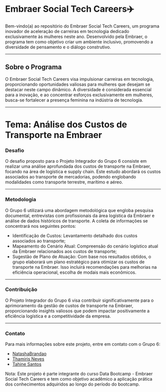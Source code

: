 # Embraer Social Tech Careers✈️

Bem-vindo(a) ao repositório do Embraer Social Tech Careers, um programa inovador de aceleração de carreiras em tecnologia dedicado exclusivamente às mulheres neste ano. Desenvolvido pela Embraer, o programa tem como objetivo criar um ambiente inclusivo, promovendo a diversidade de pensamento e o diálogo construtivo.

---
## Sobre o Programa

O Embraer Social Tech Careers visa impulsionar carreiras em tecnologia, proporcionando oportunidades valiosas para mulheres que desejam se destacar neste campo dinâmico. A diversidade é considerada essencial para a inovação, e ao concentrar esforços exclusivamente em mulheres, busca-se fortalecer a presença feminina na indústria de tecnologia.

---
# Tema: Análise dos Custos de Transporte na Embraer 

### Desafio 
O desafio proposto para o Projeto Integrador do Grupo 6 consiste em realizar uma análise aprofundada dos custos de transporte na Embraer, focando na área de logística e supply chain. Este estudo abordará os custos associados ao transporte de mercadorias, podendo englobando modalidades como transporte terrestre, marítimo e aéreo.

---
### Metodologia
O Grupo 6 utilizará uma abordagem metodológica que engloba pesquisa documental, entrevistas com profissionais da área logística da Embraer e análise de dados históricos de transporte. A coleta de informações se concentrará nos seguintes pontos:
 - Identificação de Custos: Levantamento detalhado dos custos associados ao transporte;
 - Mapeamento do Cenário Atual: Compreensão do cenário logístico atual da Embraer relacionados aos custos de transporte;
 - Sugestão de Plano de Atuação: Com base nos resultados obtidos, o grupo elaborará um plano estratégico para otimizar os custos de transporte na Embraer. Isso incluirá recomendações para melhorias na eficiência operacional, escolha de modais mais econômicos.
---
### Contribuição
 O Projeto Integrador do Grupo 6 visa contribuir significativamente para o aprimoramento da gestão de custos de transporte na Embraer, proporcionando insights valiosos que podem impactar positivamente a eficiência logística e a competitividade da empresa.

---

### Contato
Para mais informações sobre este projeto, entre em contato com o Grupo 6:
 - [NatashaBrandao](https://github.com/NatashaB-randao)
 - [Thamiris Neves](https://github.com/ThamirisNeves)
 - [Tahine Santos](https://github.com/Tahiine)


Nota: Este projeto é parte integrante do curso Data Bootcamp - Embraer Social Tech Careers e tem como objetivo acadêmico a aplicação prática dos conhecimentos adquiridos ao longo do período do bootcamp.
